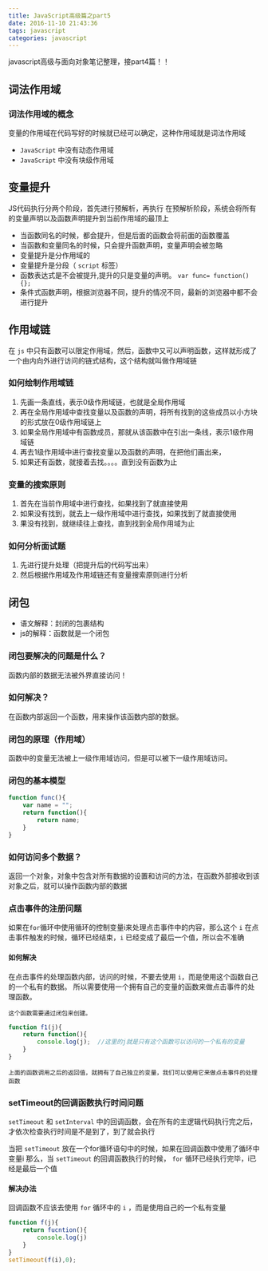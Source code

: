 ```yaml
---
title: JavaScript高级篇之part5
date: 2016-11-10 21:43:36
tags: javascript
categories: javascript
---
```

javascript高级与面向对象笔记整理，接part4篇！！

<!-- more -->

## 词法作用域

### 词法作用域的概念

变量的作用域在代码写好的时候就已经可以确定，这种作用域就是词法作用域

*  `JavaScript` 中没有动态作用域
*  `JavaScript` 中没有块级作用域

## 变量提升

JS代码执行分两个阶段，首先进行预解析，再执行
在预解析阶段，系统会将所有的变量声明以及函数声明提升到当前作用域的最顶上

* 当函数同名的时候，都会提升，但是后面的函数会将前面的函数覆盖
* 当函数和变量同名的时候，只会提升函数声明，变量声明会被忽略
* 变量提升是分作用域的
* 变量提升是分段（ `script` 标签）
* 函数表达式是不会被提升,提升的只是变量的声明。  `var func= function(){};`
* 条件式函数声明，根据浏览器不同，提升的情况不同，最新的浏览器中都不会进行提升

## 作用域链

在 `js` 中只有函数可以限定作用域，然后，函数中又可以声明函数，这样就形成了一个由内向外进行访问的链式结构，这个结构就叫做作用域链

### 如何绘制作用域链

1. 先画一条直线，表示0级作用域链，也就是全局作用域
2. 再在全局作用域中查找变量以及函数的声明，将所有找到的这些成员以小方块的形式放在0级作用域链上
3. 如果全局作用域中有函数成员，那就从该函数中在引出一条线，表示1级作用域链
4. 再去1级作用域中进行查找变量以及函数的声明，在把他们画出来，
5. 如果还有函数，就接着去找。。。。直到没有函数为止

### 变量的搜索原则

1. 首先在当前作用域中进行查找，如果找到了就直接使用
2. 如果没有找到，就去上一级作用域中进行查找，如果找到了就直接使用
3. 果没有找到，就继续往上查找，直到找到全局作用域为止

### 如何分析面试题

1. 先进行提升处理（把提升后的代码写出来）
2. 然后根据作用域及作用域链还有变量搜索原则进行分析

## 闭包

* 语文解释：封闭的包裹结构
* js的解释：函数就是一个闭包

### 闭包要解决的问题是什么？

函数内部的数据无法被外界直接访问！

### 如何解决？

在函数内部返回一个函数，用来操作该函数内部的数据。

### 闭包的原理（作用域）

函数中的变量无法被上一级作用域访问，但是可以被下一级作用域访问。

### 闭包的基本模型

```js
function func(){
    var name = "";
    return function(){
        return name;
    }
}
```

### 如何访问多个数据？

返回一个对象，对象中包含对所有数据的设置和访问的方法，在函数外部接收到该对象之后，就可以操作函数内部的数据

### 点击事件的注册问题

如果在`for`循环中使用循环的控制变量i来处理点击事件中的内容，那么这个 `i` 在点击事件触发的时候，循环已经结束，`i` 已经变成了最后一个值，所以会不准确

#### 如何解决

在点击事件的处理函数内部，访问的时候，不要去使用 `i`，而是使用这个函数自己的一个私有的数据。
所以需要使用一个拥有自己的变量的函数来做点击事件的处理函数。

	这个函数需要通过闭包来创建。

```js
function f1(j){
    return function(){
        console.log(j);  //这里的j就是只有这个函数可以访问的一个私有的变量
    }
}

```

	上面的函数调用之后的返回值，就拥有了自己独立的变量，我们可以使用它来做点击事件的处理函数

### setTimeout的回调函数执行时间问题

`setTimeout` 和 `setInterval` 中的回调函数，会在所有的主逻辑代码执行完之后，才依次检查执行时间是不是到了，到了就会执行

当把 `setTimeout` 放在一个for循环语句中的时候，如果在回调函数中使用了循环中变量i
那么，当 `setTimeout` 的回调函数执行的时候， `for` 循环已经执行完毕，i已经是最后一个值

#### 解决办法

回调函数不应该去使用 `for` 循环中的 `i` ，而是使用自己的一个私有变量

```js
function f(j){
    return fucntion(){
        console.log(j)
    }
}
setTimeout(f(i),0);
```
